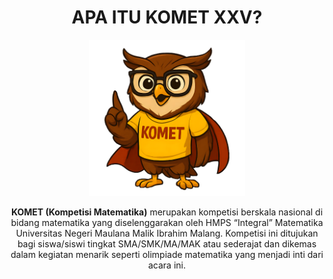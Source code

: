 <h1 style="text-align: center;">APA ITU KOMET XXV?</h1>
<div style="text-align: center;">
    <img width="250" height="250" src="/img/maskot.png">
</div>
<p style="text-align: center;">
    <strong>KOMET (Kompetisi Matematika)</strong> merupakan kompetisi berskala nasional di bidang matematika yang diselenggarakan oleh HMPS “Integral” Matematika Universitas Negeri Maulana Malik Ibrahim Malang. Kompetisi ini ditujukan bagi siswa/siswi tingkat SMA/SMK/MA/MAK atau sederajat dan dikemas dalam kegiatan menarik seperti olimpiade matematika yang menjadi inti dari acara ini.
</p>
